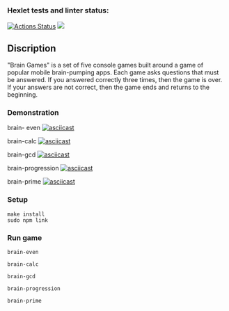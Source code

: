 ### Hexlet tests and linter status:
[![Actions Status](https://github.com/Artoym1234/frontend-project-lvl1/workflows/hexlet-check/badge.svg)](https://github.com/Artoym1234/frontend-project-lvl1/actions)
<a href="https://codeclimate.com/github/Artoym1234/frontend-project-lvl1/maintainability"><img src="https://api.codeclimate.com/v1/badges/baabedddac5b86051ef0/maintainability" /></a>

## Discription
"Brain Games" is a set of five console games built around a game of popular mobile brain-pumping apps. Each game asks questions that must be answered. If you answered correctly three times, then the game is over. If your answers are not correct, then the game ends and returns to the beginning.

### Demonstration 
brain- even 
[![asciicast](https://asciinema.org/a/tbtRLIvD7Sw4058Q1FKB8Ui4c.svg)](https://asciinema.org/a/tbtRLIvD7Sw4058Q1FKB8Ui4c)

brain-calc 
[![asciicast](https://asciinema.org/a/JB8nrARYI3RFNiw7usECKOh24.svg)](https://asciinema.org/a/JB8nrARYI3RFNiw7usECKOh24)

brain-gcd 
[![asciicast](https://asciinema.org/a/zEBC3Rzbl4a3ARFL36GuLvqYD.svg)](https://asciinema.org/a/zEBC3Rzbl4a3ARFL36GuLvqYD)

brain-progression
[![asciicast](https://asciinema.org/a/7ncb1S1Z1urqjEvQ9zEUv7vpI.svg)](https://asciinema.org/a/7ncb1S1Z1urqjEvQ9zEUv7vpI)

brain-prime
[![asciicast](https://asciinema.org/a/j2lT3HZ6gprCATfjBRfEmxrzX)](https://asciinema.org/a/j2lT3HZ6gprCATfjBRfEmxrzX)

### Setup
```
make install
sudo npm link
```
### Run game
```
brain-even
```
```
brain-calc 
```
```
brain-gcd
```
```
brain-progression
```
```
brain-prime
```